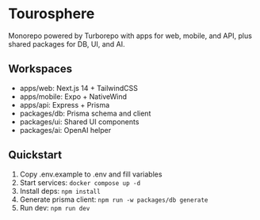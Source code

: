 # Tourosphere

Monorepo powered by Turborepo with apps for web, mobile, and API, plus shared packages for DB, UI, and AI.

## Workspaces
- apps/web: Next.js 14 + TailwindCSS
- apps/mobile: Expo + NativeWind
- apps/api: Express + Prisma
- packages/db: Prisma schema and client
- packages/ui: Shared UI components
- packages/ai: OpenAI helper

## Quickstart
1. Copy .env.example to .env and fill variables
2. Start services: `docker compose up -d`
3. Install deps: `npm install`
4. Generate prisma client: `npm run -w packages/db generate`
5. Run dev: `npm run dev`
